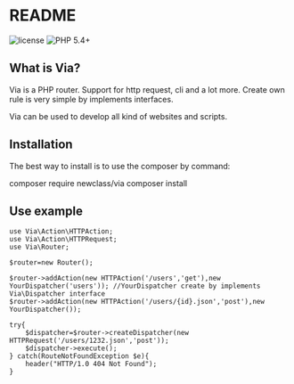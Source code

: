 README
======

![license](https://img.shields.io/packagist/l/bafs/via.svg?style=flat-square)
![PHP 5.4+](https://img.shields.io/badge/PHP-5.4+-brightgreen.svg?style=flat-square)

What is Via?
-----------------

Via is a PHP router. Support for http request, cli and a lot more. Create own rule is very simple by implements interfaces.

Via can be used to develop all kind of websites and scripts.

Installation
------------

The best way to install is to use the composer by command:

composer require newclass/via
composer install

Use example
-------------

    use Via\Action\HTTPAction;
    use Via\Action\HTTPRequest;
    use Via\Router;

    $router=new Router();
    
    $router->addAction(new HTTPAction('/users','get'),new YourDispatcher('users')); //YourDispatcher create by implements Via\Dispatcher interface
    $router->addAction(new HTTPAction('/users/{id}.json','post'),new YourDispatcher());

    try{    
        $dispatcher=$router->createDispatcher(new HTTPRequest('/users/1232.json','post'));
        $dispatcher->execute();
    } catch(RouteNotFoundException $e){
        header("HTTP/1.0 404 Not Found");
    }
        
